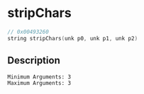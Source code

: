 # stripChars
```c
// 0x00493260
string stripChars(unk p0, unk p1, unk p2)
```
## Description
```
Minimum Arguments: 3
Maximum Arguments: 3
```
